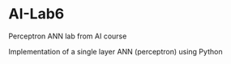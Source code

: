 # AI-Lab6
Perceptron ANN lab from AI course

Implementation of a single layer ANN (perceptron) using Python
